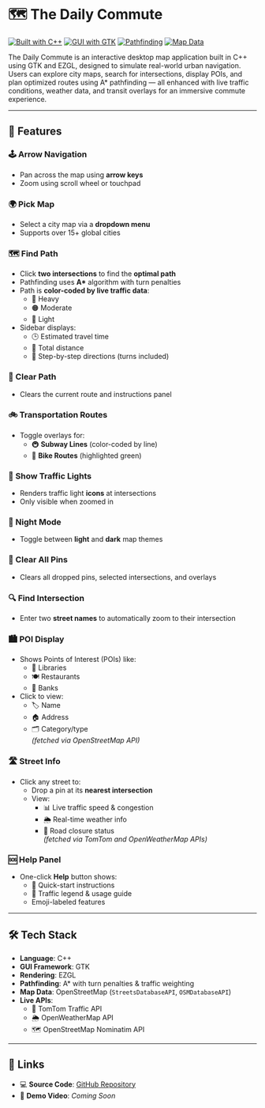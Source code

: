 # 🗺️ The Daily Commute

[![Built with C++](https://img.shields.io/badge/Built%20with-C++-00599C?style=for-the-badge&logo=c%2B%2B&logoColor=white)](https://isocpp.org/)
[![GUI with GTK](https://img.shields.io/badge/GUI-GTK-4E9A06?style=for-the-badge&logo=gtk&logoColor=white)](https://www.gtk.org/)
[![Pathfinding](https://img.shields.io/badge/Includes-A%2A%20Pathfinding-FF9800?style=for-the-badge&logo=mapbox&logoColor=white)]()
[![Map Data](https://img.shields.io/badge/Data-OpenStreetMap-7EBC6F?style=for-the-badge&logo=openstreetmap&logoColor=white)](https://www.openstreetmap.org/)

The Daily Commute is an interactive desktop map application built in C++ using GTK and EZGL, designed to simulate real-world urban navigation. Users can explore city maps, search for intersections, display POIs, and plan optimized routes using A* pathfinding — all enhanced with live traffic conditions, weather data, and transit overlays for an immersive commute experience.

---

## 🚀 Features

### 🕹️ Arrow Navigation
- Pan across the map using **arrow keys**
- Zoom using scroll wheel or touchpad

### 🌍 Pick Map
- Select a city map via a **dropdown menu**
- Supports over 15+ global cities

### 🗺️ Find Path
- Click **two intersections** to find the **optimal path**
- Pathfinding uses **A\*** algorithm with turn penalties
- Path is **color-coded by live traffic data**:
  - 🔴 Heavy  
  - 🟠 Moderate  
  - 🔵 Light
- Sidebar displays:
  - 🕒 Estimated travel time  
  - 📏 Total distance  
  - 🚗 Step-by-step directions (turns included)

### 🧹 Clear Path
- Clears the current route and instructions panel

### 🚲 Transportation Routes
- Toggle overlays for:
  - 🚇 **Subway Lines** (color-coded by line)  
  - 🚴 **Bike Routes** (highlighted green)

### 🚦 Show Traffic Lights
- Renders traffic light **icons** at intersections
- Only visible when zoomed in

### 🌙 Night Mode
- Toggle between **light** and **dark** map themes

### 📍 Clear All Pins
- Clears all dropped pins, selected intersections, and overlays

### 🔍 Find Intersection
- Enter two **street names** to automatically zoom to their intersection

### 🏙️ POI Display
- Shows Points of Interest (POIs) like:
  - 🏫 Libraries  
  - 🍽️ Restaurants  
  - 🏧 Banks  
- Click to view:
  - 🏷️ Name  
  - 🏠 Address  
  - 🗂️ Category/type  
  *(fetched via OpenStreetMap API)*

### 🛣️ Street Info
- Click any street to:
  - Drop a pin at its **nearest intersection**
  - View:
    - 📊 Live traffic speed & congestion  
    - 🌦️ Real-time weather info  
    - 🚧 Road closure status  
  *(fetched via TomTom and OpenWeatherMap APIs)*

### 🆘 Help Panel
- One-click **Help** button shows:
  - 📖 Quick-start instructions  
  - 🧭 Traffic legend & usage guide  
  - Emoji-labeled features

---

## 🛠 Tech Stack

- **Language**: C++  
- **GUI Framework**: GTK  
- **Rendering**: EZGL  
- **Pathfinding**: A\* with turn penalties & traffic weighting  
- **Map Data**: OpenStreetMap (`StreetsDatabaseAPI`, `OSMDatabaseAPI`)  
- **Live APIs**:
  - 🚦 TomTom Traffic API  
  - 🌦️ OpenWeatherMap API  
  - 🗺️ OpenStreetMap Nominatim API

---

## 🔗 Links

- 💻 **Source Code**: [GitHub Repository](https://github.com/nathwung/the-daily-commute)  
- 🎥 **Demo Video**: *Coming Soon*
